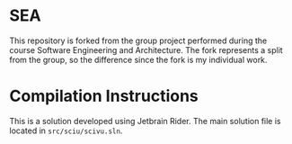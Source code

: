 # SEA
This repository is forked from the group project performed during the course Software Engineering and Architecture.
The fork represents a split from the group, so the difference since the fork is my individual work.

# Compilation Instructions
This is a solution developed using Jetbrain Rider.
The main solution file is located in `src/sciu/scivu.sln`.
